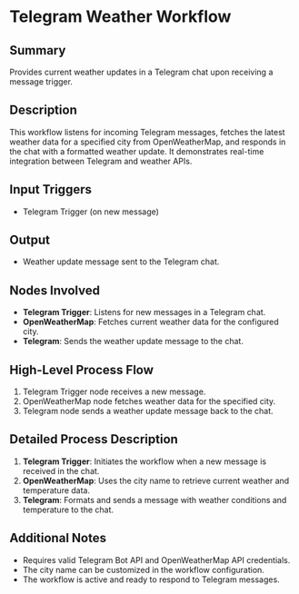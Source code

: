 # Telegram Weather Workflow

## Summary
Provides current weather updates in a Telegram chat upon receiving a message trigger.

## Description
This workflow listens for incoming Telegram messages, fetches the latest weather data for a specified city from OpenWeatherMap, and responds in the chat with a formatted weather update. It demonstrates real-time integration between Telegram and weather APIs.

## Input Triggers
- Telegram Trigger (on new message)

## Output
- Weather update message sent to the Telegram chat.

## Nodes Involved
- **Telegram Trigger**: Listens for new messages in a Telegram chat.
- **OpenWeatherMap**: Fetches current weather data for the configured city.
- **Telegram**: Sends the weather update message to the chat.

## High-Level Process Flow
1. Telegram Trigger node receives a new message.
2. OpenWeatherMap node fetches weather data for the specified city.
3. Telegram node sends a weather update message back to the chat.

## Detailed Process Description
1. **Telegram Trigger**: Initiates the workflow when a new message is received in the chat.
2. **OpenWeatherMap**: Uses the city name to retrieve current weather and temperature data.
3. **Telegram**: Formats and sends a message with weather conditions and temperature to the chat.

## Additional Notes
- Requires valid Telegram Bot API and OpenWeatherMap API credentials.
- The city name can be customized in the workflow configuration.
- The workflow is active and ready to respond to Telegram messages.
